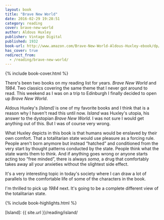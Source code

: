 ```yaml
---
layout: book
title: "Brave New World"
date: 2016-02-29 19:28:51
category: reading
cover: brave-new-world
author: Aldous Huxley
publisher: Vintage Digital
published: 1932
book-url: http://www.amazon.com/Brave-New-World-Aldous-Huxley-ebook/dp/B0031R5K6S/
has_cover: true
redirect_from:
  - /reading/brave-new-world/
---
```

{% include book-cover.html %}

There's been two books on my reading list for years. _Brave New World_ and _1984_. Two classics covering the same theme that I never got around to read. This weekend as I was on a trip to Edinburgh I finally decided to open up _Brave New World_.

Aldous Huxley's _[Island]_ is one of my favorite books and I think that is a reason why I haven't read this until now. _Island_ was Huxley's utopia, his answer to the dystopian _Brave New World_. I was not sure I would get anything out of this. But I was of course very wrong.

What Huxley depicts in this book is that humans would be enslaved by their own comfort. That a totalitarian state would use pleasure as a forcing rule. People aren't born anymore but instead “hatched” and conditioned from the very start by thought patterns conducted by the state. People think what the state wants them to think. And if anything goes wrong or anyone starts acting too “free minded”, there is always _soma_, a drug that comfortably takes away all your anxieties without the slightest side effect.

It's a very interesting topic in today's society where I can draw a lot of parallels to the comfortable life of some of the characters in the book.

I'm thrilled to pick up _1984_ next. It's going to be a complete different view of the totalitarian state.

{% include book-highlights.html %}

[Island]: {{ site.url }}/reading/island/
